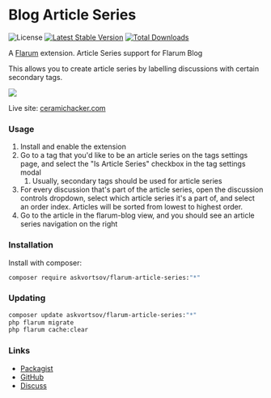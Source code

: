 # Blog Article Series

![License](https://img.shields.io/badge/license-MIT-blue.svg) [![Latest Stable Version](https://img.shields.io/packagist/v/askvortsov/flarum-article-series.svg)](https://packagist.org/packages/askvortsov/flarum-article-series) [![Total Downloads](https://img.shields.io/packagist/dt/askvortsov/flarum-article-series.svg)](https://packagist.org/packages/askvortsov/flarum-article-series)

A [Flarum](http://flarum.org) extension. Article Series support for Flarum Blog

This allows you to create article series by labelling discussions with certain secondary tags.

![](https://i.imgur.com/uJ74H6g.jpg)

Live site: [ceramichacker.com](https://ceramichacker.com)

### Usage

1. Install and enable the extension
2. Go to a tag that you'd like to be an article series on the tags settings page, and select the "Is Article Series" checkbox in the tag settings modal
   1. Usually, secondary tags should be used for article series
3. For every discussion that's part of the article series, open the discussion controls dropdown, select which article series it's a part of, and select an order index. Articles will be sorted from lowest to highest order.
4. Go to the article in the flarum-blog view, and you should see an article series navigation on the right

### Installation

Install with composer:

```sh
composer require askvortsov/flarum-article-series:"*"
```

### Updating

```sh
composer update askvortsov/flarum-article-series:"*"
php flarum migrate
php flarum cache:clear
```

### Links

- [Packagist](https://packagist.org/packages/askvortsov/flarum-article-series)
- [GitHub](https://github.com/askvortsov1/flarum-article-series)
- [Discuss](https://discuss.flarum.org/d/PUT_DISCUSS_SLUG_HERE)
